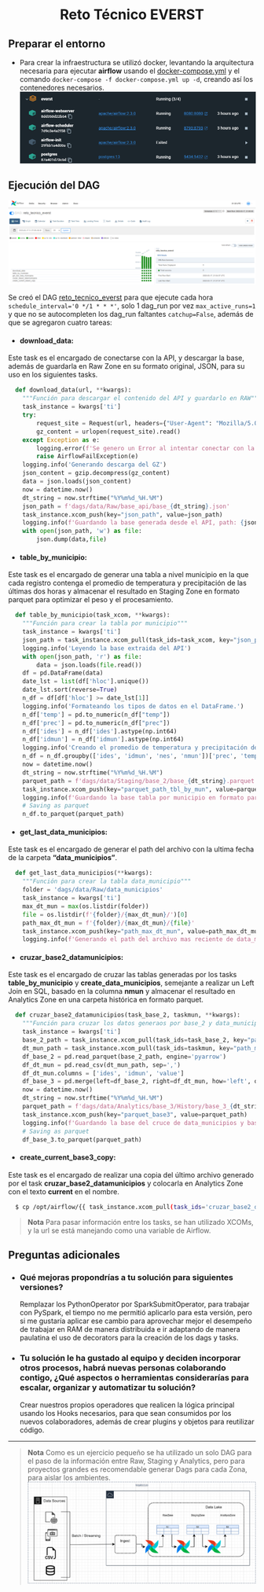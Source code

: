 <h1 align="center">
  <br>
  Reto Técnico EVERST
  <br>
</h1>

## Preparar el entorno

* Para crear la infraestructura se utilizó docker, levantando la arquitectura necesaria para ejecutar **airflow** usando el [docker-compose.yml](docker-compose.yml) y el comando `docker-compose -f docker-compose.yml up -d`, creando así los contenedores necesarios.
![screenshot](Docker_container.png)

## Ejecución del DAG
![screenshot](airflow_everst.png)

Se creó el DAG [reto_tecnico_everst](dags/reto_tecnico_everst.py) para que ejecute cada hora `schedule_interval='0 */1 * * *'`, solo 1 dag_run por vez `max_active_runs=1` y que no se autocompleten los dag_run faltantes `catchup=False`, además de que se agregaron cuatro tareas:
  * #### **download_data**: 
  Este task es el encargado de conectarse con la API, y descargar la base, además de guardarla en Raw Zone en su formato original, JSON, para su uso en los siguientes tasks.
  ```python
    def download_data(url, **kwargs):
      """Función para descargar el contenido del API y guardarlo en RAW"""
      task_instance = kwargs['ti']
      try:
          request_site = Request(url, headers={"User-Agent": "Mozilla/5.0"})
          gz_content = urlopen(request_site).read()
      except Exception as e:
          logging.error(f'Se genero un Error al intentar conectar con la url: {url}')
          raise AirflowFailException(e)
      logging.info('Generando descarga del GZ')
      json_content = gzip.decompress(gz_content)
      data = json.loads(json_content)
      now = datetime.now()
      dt_string = now.strftime("%Y%m%d_%H.%M")
      json_path = f'dags/data/Raw/base_api/base_{dt_string}.json'
      task_instance.xcom_push(key="json_path", value=json_path)
      logging.info(f'Guardando la base generada desde el API, path: {json_path}')
      with open(json_path, 'w') as file:
          json.dump(data,file)
  ```
  * #### **table_by_municipio**: 
  Este task es el encargado de generar una tabla a nivel municipio en la que cada registro contenga el promedio de temperatura y precipitación de las últimas dos horas y almacenar el resultado en Staging Zone en formato parquet para optimizar el peso y el procesamiento.
  ```python
    def table_by_municipio(task_xcom, **kwargs):
      """Función para crear la tabla por municipio"""
      task_instance = kwargs['ti']
      json_path = task_instance.xcom_pull(task_ids=task_xcom, key="json_path")
      logging.info('Leyendo la base extraida del API')
      with open(json_path, 'r') as file:
          data = json.loads(file.read())
      df = pd.DataFrame(data)
      date_lst = list(df['hloc'].unique())
      date_lst.sort(reverse=True)
      n_df = df[df['hloc'] >= date_lst[1]]
      logging.info('Formateando los tipos de datos en el DataFrame.')
      n_df['temp'] = pd.to_numeric(n_df["temp"])
      n_df['prec'] = pd.to_numeric(n_df["prec"])
      n_df['ides'] = n_df['ides'].astype(np.int64)
      n_df['idmun'] = n_df['idmun'].astype(np.int64)
      logging.info('Creando el promedio de temperatura y precipitación de las últimas dos horas.')
      n_df = n_df.groupby(['ides', 'idmun', 'nes', 'nmun'])['prec', 'temp'].agg('mean').reset_index()
      now = datetime.now()
      dt_string = now.strftime("%Y%m%d_%H.%M")
      parquet_path = f'dags/data/Staging/base_2/base_{dt_string}.parquet'
      task_instance.xcom_push(key="parquet_path_tbl_by_mun", value=parquet_path)
      logging.info(f'Guardando la base tabla por municipio en formato parquet, path: {parquet_path}')
      # Saving as parquet
      n_df.to_parquet(parquet_path)
  ```
  * #### **get_last_data_municipios**: 
  Este task es el encargado de generar el path del archivo con la ultima fecha de la carpeta **“data_municipios”**.
  ```python
    def get_last_data_municipios(**kwargs):
      """Función para crear la tabla data_municipio"""
      folder = 'dags/data/Raw/data_municipios'
      task_instance = kwargs['ti']
      max_dt_mun = max(os.listdir(folder))
      file = os.listdir(f'{folder}/{max_dt_mun}/')[0]
      path_max_dt_mun = f'{folder}/{max_dt_mun}/{file}'
      task_instance.xcom_push(key="path_max_dt_mun", value=path_max_dt_mun)
      logging.info(f'Generando el path del archivo mas reciente de data_municipios: {path_max_dt_mun}')

  ```
  * #### **cruzar_base2_datamunicipios**: 
  Este task es el encargado de cruzar las tablas generadas por los tasks **table_by_municipio** y **create_data_municipios**, semejante a realizar un Left Join en SQL, basado en la columna **nmun** y almacenar el resultado en Analytics Zone en una carpeta histórica en formato parquet.
  ```python
    def cruzar_base2_datamunicipios(task_base_2, taskmun, **kwargs):
      """Función para cruzar los datos generaos por base_2 y data_municipios"""
      task_instance = kwargs['ti']
      base_2_path = task_instance.xcom_pull(task_ids=task_base_2, key="parquet_path_tbl_by_mun")
      dt_mun_path = task_instance.xcom_pull(task_ids=taskmun, key="path_max_dt_mun")
      df_base_2 = pd.read_parquet(base_2_path, engine='pyarrow')
      df_dt_mun = pd.read_csv(dt_mun_path, sep=',')
      df_dt_mun.columns = ['ides', 'idmun', 'value']
      df_base_3 = pd.merge(left=df_base_2, right=df_dt_mun, how='left', on=['ides', 'idmun'])
      now = datetime.now()
      dt_string = now.strftime("%Y%m%d_%H.%M")
      parquet_path = f'dags/data/Analytics/base_3/History/base_3_{dt_string}.parquet'
      task_instance.xcom_push(key="parquet_base3", value=parquet_path)
      logging.info(f'Guardando la base del cruce de data_municipios y base_02 en formato parquet, path: {parquet_path}')
      # Saving as parquet
      df_base_3.to_parquet(parquet_path)
  ```
  * #### **create_current_base3_copy**: 
  Este task es el encargado de realizar una copia del último archivo generado por el task **cruzar_base2_datamunicipios** y colocarla en Analytics Zone con el texto **current** en el nombre.
  ```bash
    $ cp /opt/airflow/{{ task_instance.xcom_pull(task_ids='cruzar_base2_datamunicipios', key='parquet_base3') }} /opt/airflow/dags/data/Analytics/base_3/base_3_current.parquet
  ```

> **Nota**
> Para pasar información entre los tasks, se han utilizado XCOMs, y la url se está manejando como una variable de Airflow.

## Preguntas adicionales

* ### Qué mejoras propondrías a tu solución para siguientes versiones?
    Remplazar los PythonOperator por SparkSubmitOperator, para trabajar con PySpark, el tiempo no me permitió aplicarlo para esta versión, pero si me gustaría aplicar ese cambio para aprovechar mejor el desempeño de trabajar en RAM de manera distribuida e ir adaptando de manera paulatina el uso de decorators para la creación de los dags y tasks.

* ### Tu solución le ha gustado al equipo y deciden incorporar otros procesos, habrá nuevas personas colaborando contigo, ¿Qué aspectos o herramientas considerarías para escalar, organizar y automatizar tu solución?
    Crear nuestros propios operadores que realicen la lógica principal usando los Hooks necesarios, para que sean consumidos por los nuevos colaboradores, además de crear plugins y objetos para reutilizar código.

---
> **Nota**
> Como es un ejercicio pequeño se ha utilizado un solo DAG para el paso de la información entre Raw, Staging y Analytics, pero para proyectos grandes es recomendable generar Dags para cada Zona, para aislar los ambientes.
> ![screenshot](Everst.drawio.png)
